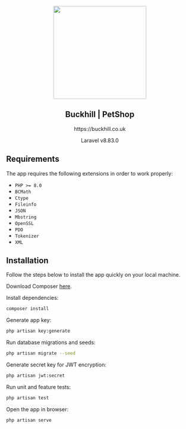 <p align="center">
  <img src="https://www.buckhill.co.uk/assets/images/xlogo-blue.png.pagespeed.ic.PYdYfUPDLG.webp" width="250">
</p>

<h2 align="center">Buckhill | PetShop</h2>
<p align="center">https://buckhill.co.uk</p>
<p align="center">Laravel v8.83.0</p>

## Requirements

The app requires the following extensions in order to work properly:

-   `PHP >= 8.0`
-   `BCMath`
-   `Ctype`
-   `Fileinfo`
-   `JSON`
-   `Mbstring`
-   `OpenSSL`
-   `PDO`
-   `Tokenizer`
-   `XML`


## Installation

Follow the steps below to install the app quickly on your local machine.

Download Composer [here](https://getcomposer.org/download).

Install dependencies:

```bash
composer install
```

Generate app key:

```bash
php artisan key:generate
```

Run database migrations and seeds:

```bash
php artisan migrate --seed
```

Generate secret key for JWT encryption:

```bash
php artisan jwt:secret
```

Run unit and feature tests:

```bash
php artisan test
```

Open the app in browser:

```bash
php artisan serve
```
